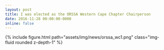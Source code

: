 ```yaml
---
layout: post
title: I was elected as the ORSSA Western Cape Chapter Chairperson
date: 2016-11-28 00:00:00-0000
inline: false
---
```


{% include figure.html path="assets/img/news/orssa_wc1.png" class="img-fluid rounded z-depth-1" %}

